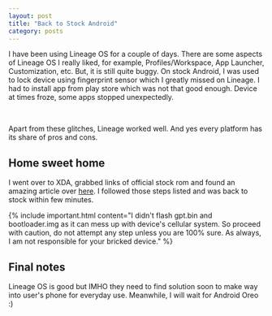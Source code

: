 ```yaml
---
layout: post
title: "Back to Stock Android"
category: posts
---
```


I have been using Lineage OS for a couple of days. There are some aspects of Lineage OS I really liked, for example, Profiles/Workspace, App Launcher, Customization, etc. But, it is still quite buggy. On stock Android, I was used to lock device using fingerprint sensor which I greatly missed on Lineage. I had to install app from play store which was not that good enough. Device at times froze, some apps stopped unexpectedly. 

<br/>

Apart from these glitches, Lineage worked well. And yes every platform has its share of pros and cons.

## Home sweet home

I went over to XDA, grabbed links of official stock rom and found an amazing article over [here](https://forum.xda-developers.com/moto-g4-plus/how-to/stock-rom-npjs25-93-14-4-march-1-t3608138). I followed those steps listed and was back to stock within few minutes.

{% include important.html content="I didn't flash gpt.bin and bootloader.img as it can mess up with device's cellular system. So proceed with caution, do not attempt any step unless you are 100% sure. As always, I am not responsible for your bricked device." %}

## Final notes
Lineage OS is good but IMHO they need to find solution soon to make way into user's phone for everyday use. Meanwhile, I will wait for Android Oreo :)